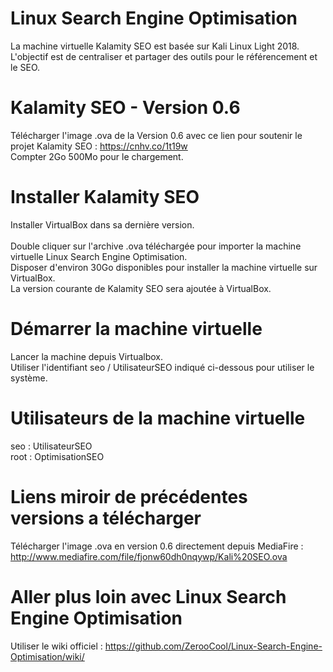 # Linux Search Engine Optimisation
La machine virtuelle Kalamity SEO est basée sur Kali Linux Light 2018.
L'objectif est de centraliser et partager des outils pour le référencement et le SEO.<br/>

# Kalamity SEO - Version 0.6
Télécharger l'image .ova de la Version 0.6 avec ce lien pour soutenir le projet Kalamity SEO : https://cnhv.co/1t19w<br/>
Compter 2Go 500Mo pour le chargement.

# Installer Kalamity SEO
Installer VirtualBox dans sa dernière version.
<br/><br/>
Double cliquer sur l'archive .ova téléchargée pour importer la machine virtuelle Linux Search Engine Optimisation.<br/>
Disposer d'environ 30Go disponibles pour installer la machine virtuelle sur VirtualBox.<br/>
La version courante de Kalamity SEO sera ajoutée à VirtualBox.

# Démarrer la machine virtuelle
Lancer la machine depuis Virtualbox.<br/>
Utiliser l'identifiant seo / UtilisateurSEO indiqué ci-dessous pour utiliser le système.

# Utilisateurs de la machine virtuelle
seo : UtilisateurSEO<br/>
root : OptimisationSEO

# Liens miroir de précédentes versions a télécharger
Télécharger l'image .ova en version 0.6 directement depuis MediaFire : http://www.mediafire.com/file/fjonw60dh0nqywp/Kali%20SEO.ova

# Aller plus loin avec Linux Search Engine Optimisation
Utiliser le wiki officiel : https://github.com/ZerooCool/Linux-Search-Engine-Optimisation/wiki/
